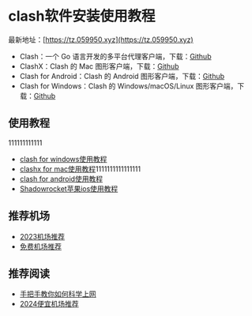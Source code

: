 # clash软件安装使用教程

最新地址：[https://tz.059950.xyz](https://tz.059950.xyz)

* Clash：一个 Go 语言开发的多平台代理客户端，下载：[Github](https://github.com/Dreamacro/clash)
* ClashX：Clash 的 Mac 图形客户端，下载：[Github](https://github.com/yichengchen/clashX)
* Clash for Android：Clash 的 Android 图形客户端，下载：[Github](https://github.com/Kr328/ClashForAndroid)
* Clash for Windows：Clash 的 Windows/macOS/Linux 图形客户端，下载：[Github](https://github.com/Fndroid/clash_for_windows_pkg)

## 使用教程
111111111111
* [clash for windows使用教程](https://github.com/winston779/clash/blob/main/clash_for_windows%E4%BD%BF%E7%94%A8%E6%95%99%E7%A8%8B.md)
* [clashx for mac使用教程](https://github.com/winston779/clash/blob/main/clashx_for_mac%E4%BD%BF%E7%94%A8%E6%95%99%E7%A8%8B.md)1111111111111111
* [clash for android使用教程](https://github.com/winston779/clash/blob/main/%E5%AE%89%E5%8D%93clash_for_android%E4%BD%BF%E7%94%A8%E6%95%99%E7%A8%8B.md)
* [Shadowrocket苹果ios使用教程](https://github.com/winston779/clash/blob/main/Shadowrocket%E8%8B%B9%E6%9E%9Cios%E4%BD%BF%E7%94%A8%E6%95%99%E7%A8%8B.md)

## 推荐机场

* [2023机场推荐](https://github.com/winston779/clash/blob/main/%E6%9C%80%E6%96%B0clash%E6%9C%BA%E5%9C%BA%E6%8E%A8%E8%8D%90.md)
* [免费机场推荐](https://github.com/winston779/clash/blob/main/%E5%85%8D%E8%B4%B9clash%E6%9C%BA%E5%9C%BA%E8%AE%A2%E9%98%85%E9%93%BE%E6%8E%A5.md)

## 推荐阅读

* [手把手教你如何科学上网](https://clever99.com/hands-on-with-proxy-internet)
* [2024便宜机场推荐](https://clever99.com/cheap-2024)
